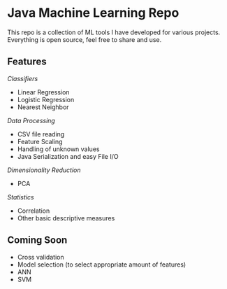 Java Machine Learning Repo
=
This repo is a collection of ML tools I have developed for various projects. Everything is open source, feel free to share and use. 

Features
-
*Classifiers*
- Linear Regression
- Logistic Regression
- Nearest Neighbor

*Data Processing*
- CSV file reading
- Feature Scaling
- Handling of unknown values
- Java Serialization and easy File I/O

*Dimensionality Reduction*
- PCA

*Statistics*
- Correlation
- Other basic descriptive measures

Coming Soon
-
- Cross validation
- Model selection (to select appropriate amount of features)
- ANN
- SVM


